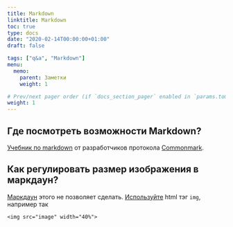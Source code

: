 ```yaml
---
title: Markdown
linktitle: Markdown
toc: true
type: docs
date: "2020-02-14T00:00:00+01:00"
draft: false

tags: ["q&a", "Markdown"]
menu:
  memo:
    parent: Заметки
    weight: 1

# Prev/next pager order (if `docs_section_pager` enabled in `params.toml`)
weight: 1
---
```


## Где посмотреть возможности Markdown?

[Учебник по markdown](https://commonmark.org/help/tutorial/index.html) от разработчиков протокола [Commonmark](https://commonmark.org).

## Как регулировать размер изображения в маркдаун?

[Маркдаун]((https://commonmark.org/help/tutorial/08-images.html)) этого не позволяет сделать.
[Используйте](https://github.com/hakimel/reveal.js/issues/1349) html тэг `img`, например так

```
<img src="image" width="40%">
```